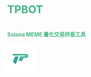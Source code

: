 # <span style="font-size: 1.2em; font-weight: bold; color: #45b985;">TPBOT</span><br>
# <span style="font-size: 0.6em; font-weight: bold; color: #45b985;">Solana MEME 量化交易终极工具</span><br>

[//]: # (# <span style="font-size: 0.4em; font-weight: bold; color: #000000;">人人都能成为科学家</span>)

<div style="white-space: nowrap; margin: 0; padding: 0; line-height: 1.2em;">
  <img src="https://raw.githubusercontent.com/tpbot-admin/tpbot-admin.github.io/master/images/tp_logo.png" alt="TPBOT Logo" style="width: 100px; height: auto; margin: 0 10px 0 -10px; vertical-align: middle; display: inline-block;">
</div>
